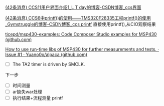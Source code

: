 [(42条消息) CCS11用户界面介绍1_L T day的博客-CSDN博客_ccs界面](https://blog.csdn.net/qq_44677482/article/details/122902396)


[(42条消息) CCS6中printf()的使用——TMS320F28335工程printf()的使用_Gymstruggle的博客-CSDN博客_ccs printf](https://blog.csdn.net/weixin_43807824/article/details/121799383)
直接使用printf(),从CIO观察结果


[ticepd/msp430-examples: Code Composer Studio examples for MSP430 (github.com)](https://github.com/ticepd/msp430-examples)

[How to use run-time libs of MSP430 for further measurements and tests. · Issue #1 · Yuano0o/alpaca (github.com)](https://github.com/Yuano0o/alpaca/issues/1)
- [ ] The TA2 timer is driven by SMCLK.


下一步
- [ ] 时间测量
- [ ] ar缺失war处理
- [ ] 执行结果+流程测量 printf
